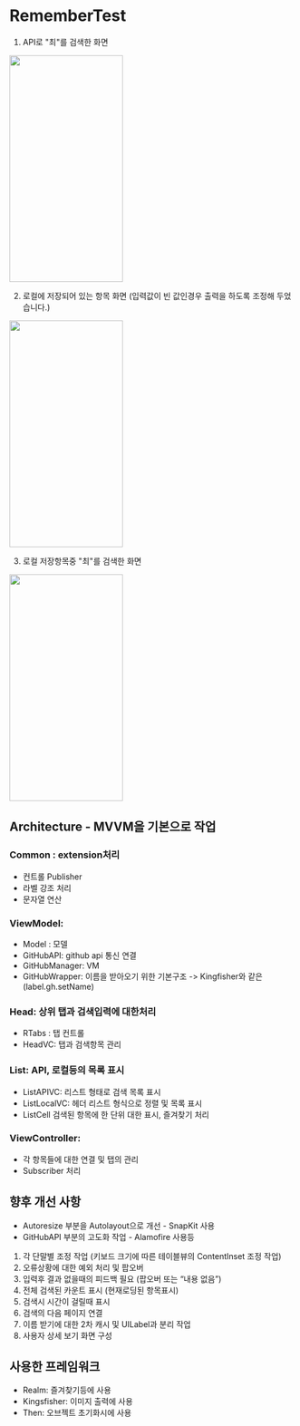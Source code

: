 # RememberTest

1. API로 "최"를 검색한 화면
<img src="https://user-images.githubusercontent.com/84484505/193732363-614337df-9edb-43c5-b64a-69f3fa7d5aa4.png" width="200" height="400"/>

2. 로컬에 저장되어 있는 항목 화면 (입력값이 빈 값인경우 출력을 하도록 조정해 두었습니다.)
<img src="https://user-images.githubusercontent.com/84484505/193732369-85d4addf-81ce-449e-a131-53efbd5c9878.png" width="200" height="400"/>

3. 로컬 저장항목중 "최"를 검색한 화면
<img src="https://user-images.githubusercontent.com/84484505/193732376-72c41e0c-bf0f-43c0-a331-55dc112278a5.png" width="200" height="400"/>

## Architecture - MVVM을 기본으로 작업

### Common : extension처리
- 컨트롤 Publisher
- 라벨 강조 처리
- 문자열 연산

### ViewModel: 
- Model : 모델 
- GitHubAPI: github api 통신 연결
- GitHubManager: VM
- GitHubWrapper: 이름을 받아오기 위한 기본구조 -> Kingfisher와 같은 (label.gh.setName)

### Head: 상위 탭과 검색입력에 대한처리
- RTabs : 탭 컨트롤 
- HeadVC: 탭과 검색항목 관리

### List: API, 로컬등의 목록 표시 
- ListAPIVC: 리스트 형태로 검색 목록 표시
- ListLocalVC: 헤더 리스트 형식으로 정렬 및 목록 표시
- ListCell 검색된 항목에 한 단위 대한 표시, 즐겨찾기 처리

### ViewController:
- 각 항목들에 대한 연결 및 탭의 관리
- Subscriber 처리

## 향후 개선 사항 
- Autoresize 부분을 Autolayout으로 개선 - SnapKit 사용
- GitHubAPI 부분의 고도화 작업 - Alamofire 사용등
1. 각 단말별 조정 작업 (키보드 크기에 따른 테이블뷰의 ContentInset 조정 작업)
2. 오류상황에 대한 예외 처리 및 팝오버
3. 입력후 결과 없을때의 피드백 필요 (팝오버 또는 “내용 없음”)
4. 전체 검색된 카운트 표시 (현재로딩된 항목표시)
5. 검색시 시간이 걸릴때 표시 
6. 검색의 다음 페이지 연결
7. 이름  받기에 대한 2차 캐시 및 UILabel과 분리 작업
8. 사용자 상세 보기 화면 구성

## 사용한 프레임워크
- Realm: 즐겨찾기등에 사용
- Kingsfisher: 이미지 출력에 사용
- Then: 오브젝트 초기화시에 사용
